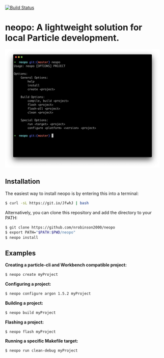 [![Build Status](https://travis-ci.org/nrobinson2000/neopo.svg?branch=master)](https://travis-ci.org/nrobinson2000/neopo)

# neopo: A lightweight solution for local Particle development.

![Neopo screenshot](docs/neopo-screenshot.png)


## Installation

The easiest way to install neopo is by entering this into a terminal:

```bash
$ curl -sL https://git.io/JfwhJ | bash
```

Alternatively, you can clone this repository and add the directory to your PATH:

```bash
$ git clone https://github.com/nrobinson2000/neopo
$ export PATH="$PATH:$PWD/neopo"
$ neopo install
```

## Examples

**Creating a particle-cli and Workbench compatible project:**

```bash
$ neopo create myProject
```

**Configuring a project:**

```bash
$ neopo configure argon 1.5.2 myProject
```

**Building a project:**

```bash
$ neopo build myProject
```

**Flashing a project:**

```bash
$ neopo flash myProject
```

**Running a specific Makefile target:**

```bash
$ neopo run clean-debug myProject
```